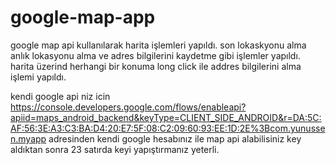 # google-map-app
google map api kullanılarak harita işlemleri yapıldı.
son lokaskyonu alma anlık lokasyonu alma ve adres bilgilerini  kaydetme gibi işlemler yapıldı.
harita üzerind herhangi bir konuma long click ile addres bilgilerini alma işlemi yapıldı.

kendi google api niz icin 
 https://console.developers.google.com/flows/enableapi?apiid=maps_android_backend&keyType=CLIENT_SIDE_ANDROID&r=DA:5C:AF:56:3E:A3:C3:BA:D4:20:E7:5F:08:C2:09:60:93:EE:1D:2E%3Bcom.yunussen.myapp
 adresinden kendi google hesabınız  ile map api alabilisiniz
 key aldıktan sonra 23 satırda keyi yapıştırmanız yeterli.
